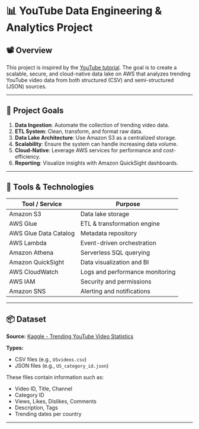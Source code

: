 # 📊 YouTube Data Engineering & Analytics Project

## 📽️ Overview

This project is inspired by the [YouTube tutorial](https://www.youtube.com/watch?v=yZKJFKu49Dk). The goal is to create a scalable, secure, and cloud-native data lake on AWS that analyzes trending YouTube video data from both structured (CSV) and semi-structured (JSON) sources.

---

## 🎯 Project Goals

1. **Data Ingestion**: Automate the collection of trending video data.  
2. **ETL System**: Clean, transform, and format raw data.  
3. **Data Lake Architecture**: Use Amazon S3 as a centralized storage.  
4. **Scalability**: Ensure the system can handle increasing data volume.  
5. **Cloud-Native**: Leverage AWS services for performance and cost-efficiency.  
6. **Reporting**: Visualize insights with Amazon QuickSight dashboards.

---

## 🧰 Tools & Technologies

| Tool / Service          | Purpose                            |
|------------------------|----------------------------------|
| Amazon S3              | Data lake storage                 |
| AWS Glue               | ETL & transformation engine      |
| AWS Glue Data Catalog  | Metadata repository               |
| AWS Lambda             | Event-driven orchestration        |
| Amazon Athena          | Serverless SQL querying           |
| Amazon QuickSight      | Data visualization and BI         |
| AWS CloudWatch         | Logs and performance monitoring   |
| AWS IAM                | Security and permissions          |
| Amazon SNS             | Alerting and notifications        |

---

## 📦 Dataset

**Source:** [Kaggle - Trending YouTube Video Statistics](https://www.kaggle.com/datasets/datasnaek/youtube-new)

**Types:**

- CSV files (e.g., `USvideos.csv`)  
- JSON files (e.g., `US_category_id.json`)  

These files contain information such as:

- Video ID, Title, Channel  
- Category ID  
- Views, Likes, Dislikes, Comments  
- Description, Tags  
- Trending dates per country  

---
